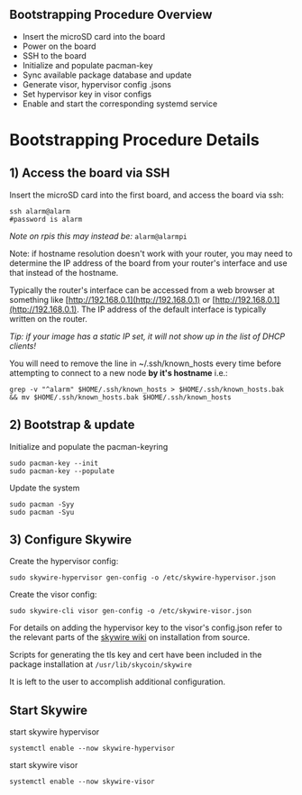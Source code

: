 ## Bootstrapping Procedure Overview

* Insert the microSD card into the board
* Power on the board
* SSH to the board
* Initialize and populate pacman-key
* Sync available package database and update
* Generate visor, hypervisor config .jsons
* Set hypervisor key in visor configs
* Enable and start the corresponding systemd service

# Bootstrapping Procedure Details

## 1) Access the board via SSH

Insert the microSD card into the first board, and access the board via ssh:
```
ssh alarm@alarm
#password is alarm
```

*Note on rpis this may instead be:* `alarm@alarmpi`

Note: if hostname resolution doesn't work with your router, you may need to determine the IP address of the board from your router's interface and use that instead of the hostname.

Typically the router's interface can be accessed from a web browser at something like [http://192.168.0.1](http://192.168.0.1) or [http://192.168.0.1](http://192.168.0.1). The IP address of the default interface is typically written on the router.

*Tip: if your image has a static IP set, it will not show up in the list of DHCP clients!*

You will need to remove the line in ~/.ssh/known_hosts every time before attempting to connect to a new node **by it's hostname** i.e.:
```
grep -v "^alarm" $HOME/.ssh/known_hosts > $HOME/.ssh/known_hosts.bak && mv $HOME/.ssh/known_hosts.bak $HOME/.ssh/known_hosts
```

## 2) Bootstrap & update


Initialize and populate the pacman-keyring
```
sudo pacman-key --init
sudo pacman-key --populate
```

Update the system
```
sudo pacman -Syy
sudo pacman -Syu
```

## 3) Configure Skywire

Create the hypervisor config:
```
sudo skywire-hypervisor gen-config -o /etc/skywire-hypervisor.json
```

Create the visor config:
```
sudo skywire-cli visor gen-config -o /etc/skywire-visor.json
```

For details on adding the hypervisor key to the visor's config.json refer to the relevant parts of the [skywire wiki](https://github.com/skycoin/skywire/wiki/Skywire-Mainnet-Installation-From-Source) on installation from source.

Scripts for generating the tls key and cert have been included in the package installation at `/usr/lib/skycoin/skywire`

It is left to the user to accomplish additional configuration.

## Start Skywire

start skywire hypervisor
```
systemctl enable --now skywire-hypervisor
```

start skywire visor
```
systemctl enable --now skywire-visor
```
